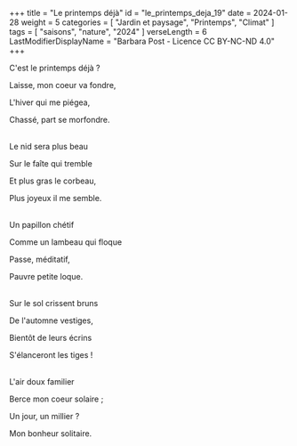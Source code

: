 +++
title = "Le printemps déjà"
id = "le_printemps_deja_19"
date = 2024-01-28
weight = 5
categories = [ "Jardin et paysage", "Printemps", "Climat" ]
tags = [ "saisons", "nature", "2024" ]
verseLength = 6
LastModifierDisplayName = "Barbara Post - Licence CC BY-NC-ND 4.0"
+++

C'est le printemps déjà ?

Laisse, mon coeur va fondre,

L'hiver qui me piégea,

Chassé, part se morfondre.

 \
Le nid sera plus beau

Sur le faîte qui tremble

Et plus gras le corbeau,

Plus joyeux il me semble.

 \
Un papillon chétif

Comme un lambeau qui floque

Passe, méditatif,

Pauvre petite loque.

 \
Sur le sol crissent bruns

De l'automne vestiges,

Bientôt de leurs écrins

S'élanceront les tiges !

 \
L'air doux familier

Berce mon coeur solaire ;

Un jour, un millier ?

Mon bonheur solitaire.
